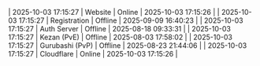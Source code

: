 | 2025-10-03 17:15:27 | Website | Online | 2025-10-03 17:15:26 |
| 2025-10-03 17:15:27 | Registration | Offline | 2025-09-09 16:40:23 |
| 2025-10-03 17:15:27 | Auth Server | Offline | 2025-08-18 09:33:31 |
| 2025-10-03 17:15:27 | Kezan (PvE) | Offline | 2025-08-03 17:58:02 |
| 2025-10-03 17:15:27 | Gurubashi (PvP) | Offline | 2025-08-23 21:44:06 |
| 2025-10-03 17:15:27 | Cloudflare | Online | 2025-10-03 17:15:26 |
